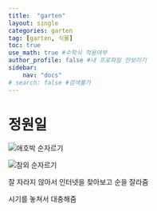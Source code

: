 ```yaml
---
title:  "garten"
layout: single
categories: garten
tag: [garten, 식물]
toc: true
use_math: true #수학식 적용여부
author_profile: false #내 프로파일 안보이기
sidebar:
    nav: "docs" 
# search: false #검색불가
---
```


# 정원일

<!-- [*참고 링크*](https://www.smartsteuer.de/online/steuerwissen/steuerklassen/){: .notice--success} -->

![애호박 순자르기](https://m.blog.naver.com/PostView.naver?isHttpsRedirect=true&blogId=ilovedream&logNo=221012278107)


![참외 순자르기](https://blog.daum.net/purntutbat/2799)


잘 자라지 않아서 인터넷을 찾아보고 순을 잘라줌

시기를 놓쳐서 대충해줌


